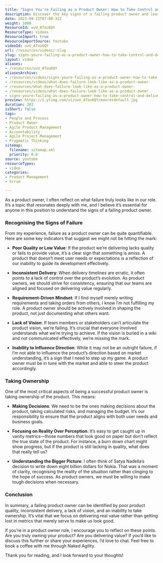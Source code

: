 ```yaml
---
title: "Signs You're Failing as a Product Owner: How to Take Control and Deliver Real Value"
description: Discover the key signs of a failing product owner and learn how to take ownership for delivering real value. Are you truly owning your product?
date: 2023-09-22T07:00:32Z
weight: 1000
ResourceId: uvU_ATou6QY
ResourceType: videos
ResourceImport: true
ResourceImportSource: Youtube
videoId: uvU_ATou6QY
url: /resources/videos/:slug
slug: signs-youre-failing-as-a-product-owner-how-to-take-control-and-deliver-real-value
layout: video
aliases:
- /resources/uvU_ATou6QY
aliasesArchive:
- /resources/videos/signs-youre-failing-as-a-product-owner-how-to-take-control-and-deliver-real-value
- /resources/videos/what-does-failure-look-like-as-a-product-owner-
- /resources/what-does-failure-look-like-as-a-product-owner-
- /resources/videos/what-does-failure-look-like-as-a-product-owner
- signs-youre-failing-as-a-product-owner-how-to-take-control-and-deliver-real-value
preview: https://i.ytimg.com/vi/uvU_ATou6QY/maxresdefault.jpg
duration: 203
isShort: false
tags:
- People and Process
- Product Owner
- Agile Product Management
- Accountability
- Agile Project Management
- Pragmatic Thinking
sitemap:
  filename: sitemap.xml
  priority: 0.6
source: youtube
resourceTypes:
- video
categories:
- Product Management
- Scrum

---
```

As a product owner, I often reflect on what failure truly looks like in our role. It’s a topic that resonates deeply with me, and I believe it’s essential for anyone in this position to understand the signs of a failing product owner. 

### Recognising the Signs of Failure

From my experience, failure as a product owner can be quite quantifiable. Here are some key indicators that suggest we might not be hitting the mark:

- **Poor Quality or Low Value**: If the product we’re delivering lacks quality or fails to provide value, it’s a clear sign that something is amiss. A product that doesn’t meet user needs or expectations is a reflection of our inability to guide its development effectively.

- **Inconsistent Delivery**: When delivery timelines are erratic, it often points to a lack of control over the product’s evolution. As product owners, we should strive for consistency, ensuring that our teams are aligned and focused on delivering value regularly.

- **Requirement-Driven Mindset**: If I find myself merely writing requirements and taking orders from others, I know I’m not fulfilling my role. A product owner should be actively involved in shaping the product, not just documenting what others want.

- **Lack of Vision**: If team members or stakeholders can’t articulate the product vision, we’re failing. It’s crucial that everyone involved understands what we’re trying to achieve. If the vision is buried in a wiki and not communicated effectively, we’re missing the mark.

- **Inability to Influence Direction**: While it may not be an outright failure, if I’m not able to influence the product’s direction based on market understanding, it’s a sign that I need to step up my game. A product owner must be in tune with the market and able to steer the product accordingly.

### Taking Ownership

One of the most critical aspects of being a successful product owner is taking ownership of the product. This means:

- **Making Decisions**: We need to be the ones making decisions about the product, taking calculated risks, and managing the budget. It’s our responsibility to ensure that the product aligns with both user needs and business goals.

- **Focusing on Reality Over Perception**: It’s easy to get caught up in vanity metrics—those numbers that look good on paper but don’t reflect the true state of the product. For instance, a burn down chart might show progress, but if the product is still lacking in quality, what does that really tell us? 

- **Understanding the Bigger Picture**: I often think of Satya Nadella’s decision to write down eight billion dollars for Nokia. That was a moment of clarity, recognising the reality of the situation rather than clinging to the hope of success. As product owners, we must be willing to make tough decisions when necessary.

### Conclusion

In summary, a failing product owner can be identified by poor product quality, inconsistent delivery, a lack of vision, and an inability to take ownership. It’s vital that we focus on delivering real value rather than getting lost in metrics that merely serve to make us look good. 

If you’re in a product owner role, I encourage you to reflect on these points. Are you truly owning your product? Are you delivering value? If you’d like to discuss this further or share your experiences, I’d love to chat. Feel free to book a coffee with me through Naked Agility. 

Thank you for reading, and I look forward to your thoughts!
